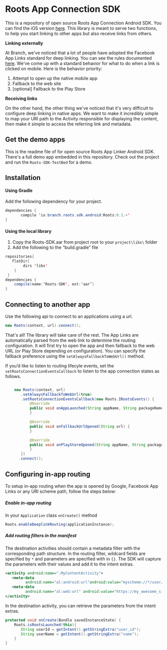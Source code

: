 # Roots App Connection SDK

This is a repository of open source Roots App Connection Android SDK. You can find the iOS version [here](https://github.com/BranchMetrics/Roots-iOS-SDK). This library is meant to serve two functions, to help you start linking to other apps but also receive links from others.

**Linking externally**

At Branch, we've noticed that a lot of people have adopted the Facebook App Links standard for deep linking. You can see the rules documented [here](applinks.org). We've come up with a standard behavior for what to do when a link is clicked on mobile. Here is the behavior priority:

1. Attempt to open up the native mobile app
2. Fallback to the web site
2. [optional] Fallback to the Play Store

**Receiving links**

On the other hand, the other thing we've noticed that it's very difficult to configure deep linking in native apps. We want to make it incredibly simple to map your URI path to the Activity responsible for displaying the content, then make it simple to access the referring link and metadata.

## Get the demo apps

This is the readme file of for open source Roots App Linker Android SDK. There's a full demo app embedded in this repository. Check out the project and run the `Roots-SDK-TestBed` for a demo.

## Installation

#### Using Gradle

Add the following dependency for your project.

```Java
dependencies {
       compile 'io.branch.roots.sdk.android:Roots:0.1.+'
}
```

#### Using the local library

1. Copy the Roots-SDK.aar from project root to your `project\libs\` folder
2. Add the following to the “build.gradle” file

```java
repositories{
   flatDir{
       	dirs 'libs'
    }
 }
dependencies {
	compile(name:’Roots-SDK', ext:'aar’)
}
```

## Connecting to another app

Use the following api to connect to an applications using a url.

```java
new Roots(context, url).connect();
```

That's all! The library will take care of the rest. The App Links are automatically parsed from the web link to determine the routing configuration. It will first try to open the app and then fallback to the web URL (or Play Store depending on configuration). You can specify the fallback preference using the `setAlwaysFallbackToWebUrl()` method.

If you’d like to listen to routing lifecyle events, set the `setRootsConnectionEventsCallback` to listen to the app connection states as follows.

```java

    new Roots(context, url)
       .setAlwaysFallbackToWebUrl(true)
       .setRootsConnectionEventsCallback(new Roots.IRootsEvents() {
           @Override
           public void onAppLaunched(String appName, String packageName) {
           }

           @Override
           public void onFallbackUrlOpened(String url) {
           }

           @Override
           public void onPlayStoreOpened(String appName, String packageName) {
           }
       })
      .connect();
```

## Configuring in-app routing

To setup in-app routing when the app is opened by Google, Facebook App Links or any URI scheme path, follow the steps below:

##### Enable in-app routing

In your `Application` class `onCreate()` method

```java
Roots.enableDeeplinkRouting(applicationInstance);
```

##### Add routing filters in the manifest

The destination activities should contain a metadata filter with the corresponding path structure. In the routing filter, wildcard fields are specified by `*` and parameters are specified with in `{}`. The SDK will capture the parameters with their values and add it to the intent extras.

```xml
<activity android:name=".MyContentActivity">
   <meta-data
         android:name="al:android:url"android:value="myscheme://*/user/{user_id}/{name}"/>
   <meta-data
         android:name="al:web:url" android:value="https://my_awesome_site.com/*/{user_id}"/>
</activity>
```

In the destination activity, you can retrieve the parameters from the intent extras.

```java
protected void onCreate(Bundle savedInstanceState) {
    Roots.isRootsLaunched(this){
       String userId = getIntent().getStringExtra("user_id");
       String userName = getIntent().getStringExtra("name");
    }
}
```
